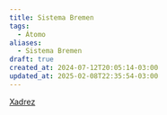 ```yaml
---
title: Sistema Bremen
tags:
  - Átomo
aliases:
  - Sistema Bremen
draft: true
created_at: 2024-07-12T20:05:14-03:00
updated_at: 2025-02-08T22:35:54-03:00
---
```


[Xadrez](../../../08/06/atomo/Xadrez.md)